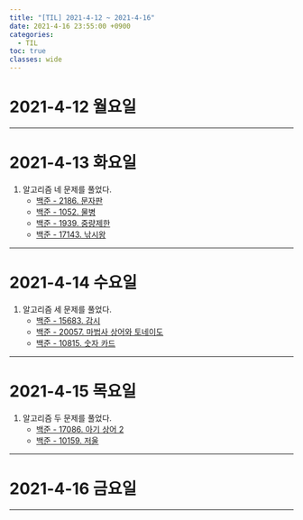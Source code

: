 ```yaml
---
title: "[TIL] 2021-4-12 ~ 2021-4-16"
date: 2021-4-16 23:55:00 +0900
categories:
  - TIL
toc: true
classes: wide
---
```


# 2021-4-12 월요일

---

# 2021-4-13 화요일

1. 알고리즘 네 문제를 풀었다.
    - [백준 - 2186. 문자판](http://ddb8036631.github.io/boj/백준_2186_문자판)
    - [백준 - 1052. 물병](http://ddb8036631.github.io/boj/백준_1052_물병)
    - [백준 - 1939. 중량제한](http://ddb8036631.github.io/boj/백준_1939_중량제한)
    - [백준 - 17143. 낚시왕](http://ddb8036631.github.io/boj/백준_17143_낚시왕)

---

# 2021-4-14 수요일

1. 알고리즘 세 문제를 풀었다.
    - [백준 - 15683. 감시](http://ddb8036631.github.io/boj/백준_15683_감시)
    - [백준 - 20057. 마법사 상어와 토네이도](http://ddb8036631.github.io/boj/백준_20057_마법사-상어와-토네이도)
    - [백준 - 10815. 숫자 카드](http://ddb8036631.github.io/boj/백준_10815_숫자-카드)

---

# 2021-4-15 목요일

1. 알고리즘 두 문제를 풀었다.
    - [백준 - 17086. 아기 상어 2](http://ddb8036631.github.io/boj/백준_17086_아기-상어-2)
    - [백준 - 10159. 저울](http://ddb8036631.github.io/boj/백준_10159_저울)

---

# 2021-4-16 금요일

---